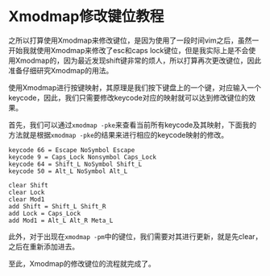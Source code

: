 # Xmodmap修改键位教程

之所以打算使用Xmodmap来修改键位，是因为使用了一段时间vim之后，虽然一开始我就使用Xmodmap来修改了esc和caps lock键位，但是我实际上是不会使用Xmodmap的，因为最近发现shift键非常的烦人，所以打算再次更改键位，因此准备仔细研究Xmodmap的用法。

使用Xmodmap进行按键映射，其原理是我们按下键盘上的一个键，对应输入一个keycode，因此，我们只需要修改keycode对应的映射就可以达到修改键位的效果。

首先，我们可以通过`xmodmap -pke`来查看当前所有keycode及其映射，下面我的方法就是根据`xmodmap -pke`的结果来进行相应的keycode映射的修改。

```
keycode 66 = Escape NoSymbol Escape
keycode 9 = Caps_Lock Nonsymbol Caps_Lock
keycode 64 = Shift_L NoSymbol Shift_L
keycode 50 = Alt_L NoSymbol Alt_L

clear Shift
clear Lock
clear Mod1
add Shift = Shift_L Shift_R
add Lock = Caps_Lock
add Mod1 = Alt_L Alt_R Meta_L
```

此外，对于出现在`xmodmap -pm`中的键位，我们需要对其进行更新，就是先clear，之后在重新添加进去。

至此，Xmodmap的修改键位的流程就完成了。